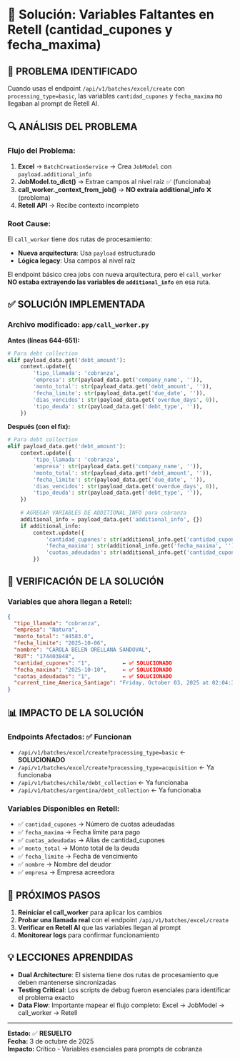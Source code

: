 # 🔧 Solución: Variables Faltantes en Retell (cantidad_cupones y fecha_maxima)

## 🎯 **PROBLEMA IDENTIFICADO**

Cuando usas el endpoint `/api/v1/batches/excel/create` con `processing_type=basic`, las variables `cantidad_cupones` y `fecha_maxima` no llegaban al prompt de Retell AI.

## 🔍 **ANÁLISIS DEL PROBLEMA**

### **Flujo del Problema:**
1. **Excel** → `BatchCreationService` → Crea `JobModel` con `payload.additional_info`
2. **JobModel.to_dict()** → Extrae campos al nivel raíz ✅ (funcionaba)
3. **call_worker._context_from_job()** → **NO extraía additional_info** ❌ (problema)
4. **Retell API** → Recibe contexto incompleto

### **Root Cause:**
El `call_worker` tiene dos rutas de procesamiento:
- **Nueva arquitectura**: Usa `payload` estructurado
- **Lógica legacy**: Usa campos al nivel raíz

El endpoint básico crea jobs con nueva arquitectura, pero el `call_worker` **NO estaba extrayendo las variables de `additional_info`** en esa ruta.

## ✅ **SOLUCIÓN IMPLEMENTADA**

### **Archivo modificado:** `app/call_worker.py`

**Antes (líneas 644-651):**
```python
# Para debt collection
elif payload_data.get('debt_amount'):
    context.update({
        'tipo_llamada': 'cobranza',
        'empresa': str(payload_data.get('company_name', '')),
        'monto_total': str(payload_data.get('debt_amount', '')),
        'fecha_limite': str(payload_data.get('due_date', '')),
        'dias_vencidos': str(payload_data.get('overdue_days', 0)),
        'tipo_deuda': str(payload_data.get('debt_type', '')),
    })
```

**Después (con el fix):**
```python
# Para debt collection
elif payload_data.get('debt_amount'):
    context.update({
        'tipo_llamada': 'cobranza',
        'empresa': str(payload_data.get('company_name', '')),
        'monto_total': str(payload_data.get('debt_amount', '')),
        'fecha_limite': str(payload_data.get('due_date', '')),
        'dias_vencidos': str(payload_data.get('overdue_days', 0)),
        'tipo_deuda': str(payload_data.get('debt_type', '')),
    })
    
    # AGREGAR VARIABLES DE ADDITIONAL_INFO para cobranza
    additional_info = payload_data.get('additional_info', {})
    if additional_info:
        context.update({
            'cantidad_cupones': str(additional_info.get('cantidad_cupones', '')),
            'fecha_maxima': str(additional_info.get('fecha_maxima', '')),
            'cuotas_adeudadas': str(additional_info.get('cantidad_cupones', '')),
        })
```

## 🧪 **VERIFICACIÓN DE LA SOLUCIÓN**

### **Variables que ahora llegan a Retell:**
```json
{
  "tipo_llamada": "cobranza",
  "empresa": "Natura",
  "monto_total": "44583.0",
  "fecha_limite": "2025-10-06",
  "nombre": "CAROLA BELEN ORELLANA SANDOVAL",
  "RUT": "174403848",
  "cantidad_cupones": "1",          ← ✅ SOLUCIONADO
  "fecha_maxima": "2025-10-10",     ← ✅ SOLUCIONADO
  "cuotas_adeudadas": "1",          ← ✅ SOLUCIONADO
  "current_time_America_Santiago": "Friday, October 03, 2025 at 02:04:32 PM CLT"
}
```

## 📊 **IMPACTO DE LA SOLUCIÓN**

### **Endpoints Afectados:** ✅ Funcionan
- `/api/v1/batches/excel/create?processing_type=basic` ← **SOLUCIONADO**
- `/api/v1/batches/excel/create?processing_type=acquisition` ← Ya funcionaba
- `/api/v1/batches/chile/debt_collection` ← Ya funcionaba
- `/api/v1/batches/argentina/debt_collection` ← Ya funcionaba

### **Variables Disponibles en Retell:**
- ✅ `cantidad_cupones` → Número de cuotas adeudadas
- ✅ `fecha_maxima` → Fecha límite para pago
- ✅ `cuotas_adeudadas` → Alias de cantidad_cupones
- ✅ `monto_total` → Monto total de la deuda
- ✅ `fecha_limite` → Fecha de vencimiento
- ✅ `nombre` → Nombre del deudor
- ✅ `empresa` → Empresa acreedora

## 🚀 **PRÓXIMOS PASOS**

1. **Reiniciar el call_worker** para aplicar los cambios
2. **Probar una llamada real** con el endpoint `/api/v1/batches/excel/create`
3. **Verificar en Retell AI** que las variables llegan al prompt
4. **Monitorear logs** para confirmar funcionamiento

## 💡 **LECCIONES APRENDIDAS**

- **Dual Architecture**: El sistema tiene dos rutas de procesamiento que deben mantenerse sincronizadas
- **Testing Critical**: Los scripts de debug fueron esenciales para identificar el problema exacto
- **Data Flow**: Importante mapear el flujo completo: Excel → JobModel → call_worker → Retell

---

**Estado:** ✅ **RESUELTO**  
**Fecha:** 3 de octubre de 2025  
**Impacto:** Crítico - Variables esenciales para prompts de cobranza